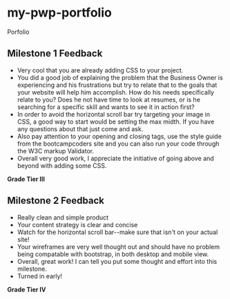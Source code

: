 # my-pwp-portfolio
Porfolio

## Milestone 1 Feedback
* Very cool that you are already adding CSS to your project.
* You did a good job of explaining the problem that the Business Owner is experiencing and his frustrations but try to relate that to the goals that your website will help him accomplish. How do his needs specifically relate to you? Does he not have time to look at resumes, or is he searching for a specific skill and wants to see it in action first?
* In order to avoid the horizontal scroll bar try targeting your image in CSS, a good way to start would be setting the max midth. If you have any questions about that just come and ask.
* Also pay attention to your opening and closing tags, use the style guide from the bootcampcoders site and you can also run your code through the W3C markup Validator.
* Overall very good work, I appreciate the initiative of going above and beyond with adding some CSS.

**Grade Tier III**

## Milestone 2 Feedback
* Really clean and simple product
* Your content strategy is clear and concise
* Watch for the horizontal scroll bar--make sure that isn't on your actual site!
* Your wireframes are very well thought out and should have no problem being compatable with bootstrap, in both desktop and mobile view.
* Overall, great work! I can tell you put some thought and effort into this milestone.
* Turned in early!

**Grade Tier IV**
